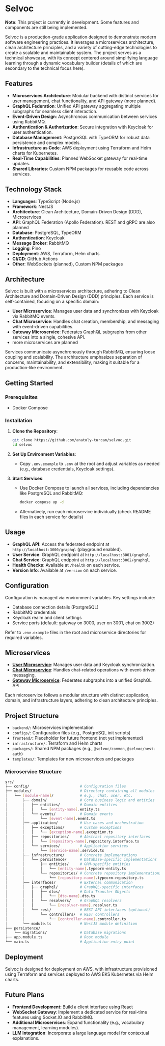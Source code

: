 # Selvoc

**Note:** This project is currently in development. Some features and components are still being implemented.

Selvoc is a production-grade application designed to demonstrate modern software engineering practices.
It leverages a microservices architecture, clean architecture principles, and a variety of cutting-edge technologies to create a scalable and maintainable system.
The project serves as a technical showcase, with its concept centered around simplifying language learning through a dynamic vocabulary builder (details of which are secondary to the technical focus here).

## Features

- **Microservices Architecture**: Modular backend with distinct services for user management, chat functionality, and API gateway (more planned).
- **GraphQL Federation**: Unified API gateway aggregating multiple subgraphs for seamless client interaction.
- **Event-Driven Design**: Asynchronous communication between services using RabbitMQ.
- **Authentication & Authorization**: Secure integration with Keycloak for user authentication.
- **Database Management**: PostgreSQL with TypeORM for robust data persistence and complex models.
- **Infrastructure as Code**: AWS deployment using Terraform and Helm charts for Kubernetes.
- **Real-Time Capabilities**: Planned WebSocket gateway for real-time updates.
- **Shared Libraries**: Custom NPM packages for reusable code across services.

## Technology Stack

- **Languages**: TypeScript (Node.js)
- **Framework**: NestJS
- **Architecture**: Clean Architecture, Domain-Driven Design (DDD), Microservices
- **API**: GraphQL Federation (Apollo Federation). REST and gRPC are also planned
- **Database**: PostgreSQL, TypeORM
- **Authentication**: Keycloak
- **Message Broker**: RabbitMQ
- **Logging**: Pino
- **Deployment**: AWS, Terraform, Helm charts
- **CI/CD**: GitHub Actions
- **Other**: WebSockets (planned), Custom NPM packages

## Architecture

Selvoc is built with a microservices architecture, adhering to Clean Architecture and Domain-Driven Design (DDD) principles. Each service is self-contained, focusing on a specific domain:

- **User Microservice**: Manages user data and synchronizes with Keycloak via RabbitMQ events.
- **Chat Microservice**: Handles chat creation, membership, and messaging with event-driven capabilities.
- **Gateway Microservice**: Federates GraphQL subgraphs from other services into a single, cohesive API.
- more microservices are planned

Services communicate asynchronously through RabbitMQ, ensuring loose coupling and scalability.
The architecture emphasizes separation of concerns, maintainability, and extensibility, making it suitable for a production-like environment.

## Getting Started

### Prerequisites

- Docker Compose

### Installation

1. **Clone the Repository**:

   ```bash
   git clone https://github.com/anatoly-turcan/selvoc.git
   cd selvoc
   ```

2. **Set Up Environment Variables**:
   - Copy `.env.example` to `.env` at the root and adjust variables as needed (e.g., database credentials, Keycloak settings).

3. **Start Services**:

   - Use Docker Compose to launch all services, including dependencies like PostgreSQL and RabbitMQ:

     ```bash
     docker compose up -d
     ```

   - Alternatively, run each microservice individually (check README files in each service for details)

## Usage

- **GraphQL API**: Access the federated endpoint at `http://localhost:3000/graphql` (playground enabled).
- **User Service**: GraphQL endpoint at `http://localhost:3001/graphql`.
- **Chat Service**: GraphQL endpoint at `http://localhost:3002/graphql`.
- **Health Checks**: Available at `/health` on each service.
- **Version Info**: Available at `/version` on each service.

## Configuration

Configuration is managed via environment variables. Key settings include:

- Database connection details (PostgreSQL)
- RabbitMQ credentials
- Keycloak realm and client settings
- Service ports (default: gateway on 3000, user on 3001, chat on 3002)

Refer to `.env.example` files in the root and microservice directories for required variables.

## Microservices

- **[User Microservice](./backend/user/README.md)**: Manages user data and Keycloak synchronization.
- **[Chat Microservice](./backend/chat/README.md)**: Handles chat-related operations with event-driven messaging.
- **[Gateway Microservice](./backend/gateway/README.md)**: Federates subgraphs into a unified GraphQL API.

Each microservice follows a modular structure with distinct application, domain, and infrastructure layers, adhering to clean architecture principles.

## Project Structure

- `backend/`: Microservices implementation
- `configs/`: Configuration files (e.g., PostgreSQL init scripts)
- `frontend/`: Placeholder for future frontend (not yet implemented)
- `infrastructure/`: Terraform and Helm charts
- `packages/`: Shared NPM packages (e.g., `@selvoc/common`, `@selvoc/nest-auth`)
- `templates/`: Templates for new microservices and packages

### Microservice Structure

```bash
src/
├── config/                       # Configuration files
├── modules/                      # Directory containing all modules
│   └── [module-name]/            # e.g., chat, user, etc.
│       ├── domain/               # Core business logic and entities
│       │   ├── entities/         # Domain entities
│       │   │   └── [entity-name].entity.ts
│       │   └── events/           # Domain events
│       │       └── [event-name].event.ts
│       ├── application/          # Use cases and orchestration
│       │   ├── exceptions/       # Custom exceptions
│       │   │   └── [exception-name].exception.ts
│       │   ├── repositories/     # Abstract repository interfaces
│       │   │   └── [repository-name].repository.interface.ts
│       │   └── services/         # Application services
│       │       └── [service-name].service.ts
│       ├── infrastructure/       # Concrete implementations
│       │   └── persistence/      # Database-specific implementations
│       │       ├── entities/     # ORM-specific entities
│       │       │   └── [entity-name].typeorm-entity.ts
│       │       └── repositories/ # Concrete repository implementations
│       │           └── [repository-name].typeorm-repository.ts
│       ├── interfaces/           # External communication
│       │   ├── graphql/          # GraphQL-specific interfaces
│       │   │   ├── dtos/         # Data Transfer Objects
│       │   │   │   └── [dto-name].dto.ts
│       │   │   └── resolvers/    # GraphQL resolvers
│       │   │       └── [resolver-name].resolver.ts
│       │   └── rest/             # REST API interfaces (optional)
│       │       └── controllers/  # REST controllers
│       │           └── [controller-name].controller.ts
│       └── module.ts             # NestJS module definition
├── persistence/
│   └── migrations/               # Database migrations
├── app.module.ts                 # Root module
└── main.ts                       # Application entry point
```

## Deployment

Selvoc is designed for deployment on AWS, with infrastructure provisioned using Terraform and services deployed to AWS EKS Kubernetes via Helm charts.

## Future Plans

- **Frontend Development**: Build a client interface using React
- **WebSocket Gateway**: Implement a dedicated service for real-time features using Socket.IO and RabbitMQ.
- **Additional Microservices**: Expand functionality (e.g., vocabulary management, learning modules).
- **LLM Integration**: Incorporate a large language model for contextual explanations.
